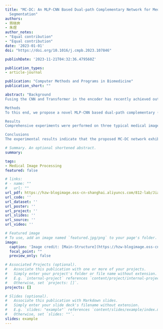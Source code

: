 ```yaml
---
title: "MC-DC: An MLP-CNN Based Dual-path Complementary Network for Medical Image
  Segmentation"
authors:
- 蒋晓奔
- 朱煜
author_notes:
- "Equal contribution"
- "Equal contribution"
date: '2023-01-01'
doi: "https://doi.org/10.1016/j.cmpb.2023.107846"

publishDate: '2023-11-21T04:32:36.479560Z'

publication_types:
- article-journal

publication: "Computer Methods and Programs in Biomedicine"
publication_short: ""

abstract: "Background
Fusing the CNN and Transformer in the encoder has recently achieved outstanding performance in medical image segmentation. However, two obvious limitations require addressing: (1) The utilization of Transformer leads to heavy parameters, and its intricate structure demands ample data and resources for training, and (2) most previous research had predominantly focused on enhancing the performance of the feature encoder, with little emphasis placed on the design of the feature decoder.

Methods
To this end, we propose a novel MLP-CNN based dual-path complementary (MC-DC) network for medical image segmentation, which replaces the complex Transformer with a cost-effective Multi-Layer Perceptron (MLP). Specifically, a dual-path complementary (DPC) module is designed to effectively fuse multi-level features from MLP and CNN. To respectively reconstruct global and local information, the dual-path decoder is proposed which is mainly composed of cross-scale global feature fusion (CS-GF) module and cross-scale local feature fusion (CS-LF) module. Moreover, we leverage a simple and efficient segmentation mask feature fusion (SMFF) module to merge the segmentation outcomes generated by the dual-path decoder.

Results
Comprehensive experiments were performed on three typical medical image segmentation tasks. For skin lesions segmentation, our MC-DC network achieved 91.69% Dice and 9.52mm ASSD on the ISIC2018 dataset. In addition, the 91.6% Dice and 94.4% Dice were respectively obtained on the Kvasir-SEG dataset and CVC-ClinicDB dataset for polyp segmentation. Moreover, we also conducted experiments on the private COVID-DS36 dataset for lung lesion segmentation. Our MC-DC has achieved 87.6% [87.1%, 88.1%], and 92.3% [91.8%, 92.7%] on ground-glass opacity, interstitial infiltration, and lung consolidation, respectively.

Conclusions
The experimental results indicate that the proposed MC-DC network exhibits exceptional generalization capability and surpasses other state-of-the-art methods in higher results and lower computational complexity."

# Summary. An optional shortened abstract.
summary: 

tags:
- Medical Image Processing
featured: false

# links:
# - name: ""
#   url: ""
url_pdf: https://hzw-blogimage.oss-cn-shanghai.aliyuncs.com/812-lab/Jiang%20%E7%AD%89%20-%202023%20-%20MC-DC%20An%20MLP-CNN%20Based%20Dual-path%20Complementary%20Ne.pdf
url_code: ''
url_dataset: ''
url_poster: ''
url_project: ''
url_slides: ''
url_source: ''
url_video: ''

# Featured image
# To use, add an image named `featured.jpg/png` to your page's folder. 
image:
  caption: 'Image credit: [Main-Structure](https://hzw-blogimage.oss-cn-shanghai.aliyuncs.com/812-lab/featured.jpg)'
  focal_point: ""
  preview_only: false

# Associated Projects (optional).
#   Associate this publication with one or more of your projects.
#   Simply enter your project's folder or file name without extension.
#   E.g. `internal-project` references `content/project/internal-project/index.md`.
#   Otherwise, set `projects: []`.
projects: []

# Slides (optional).
#   Associate this publication with Markdown slides.
#   Simply enter your slide deck's filename without extension.
#   E.g. `slides: "example"` references `content/slides/example/index.md`.
#   Otherwise, set `slides: ""`.
slides: example
---
```

